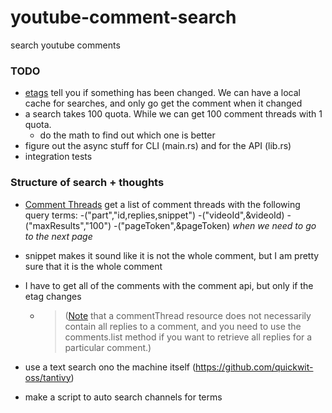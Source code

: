 # youtube-comment-search
search youtube comments

### TODO 
- [etags](https://stackoverflow.com/questions/21752421/youtube-api-v3-and-etag)
tell you if something has been changed. We can have a local cache for 
searches, and only go get the comment when it changed
- a search takes 100 quota. While we can get 100 comment threads with 1 quota.
    - do the math to find out which one is better
- figure out the async stuff for CLI (main.rs) and for the API (lib.rs)
- integration tests

### Structure of search + thoughts
- [Comment Threads](https://developers.google.com/youtube/v3/docs/commentThreads/list)
get a list of comment threads with the following query terms:
    -("part","id,replies,snippet") 
    -("videoId",&videoId)
    -("maxResults","100")
    -("pageToken",&pageToken) *when we need to go to the next page*
- snippet makes it sound like it is not the whole comment, but I am pretty
sure that it is the whole comment


- I have to get all of the comments with the comment api, but only if the etag 
changes
    - >([Note](https://developers.google.com/youtube/v3/docs/commentThreads)
    that a commentThread resource does not necessarily
    contain all replies to a comment, and you need to use
    the comments.list method if you want to retrieve all replies for a particular comment.)
- use a text search ono the machine itself (https://github.com/quickwit-oss/tantivy)
- make a script to auto search channels for terms

